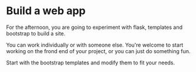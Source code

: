 # Build a web app

For the afternoon, you are going to experiment with flask, templates and bootstrap to build a site.

You can work individually or with someone else. You're welcome to start working on the frond end of your project, or you can just do something fun.

Start with the bootstrap templates and modify them to fit your needs.
